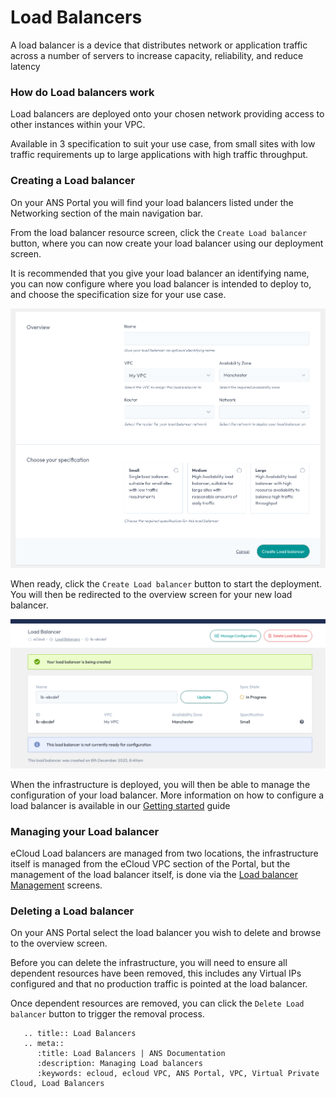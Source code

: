 # Load Balancers

A load balancer is a device that distributes network or application traffic across a number of servers to increase
capacity, reliability, and reduce latency


### How do Load balancers work

Load balancers are deployed onto your chosen network providing access to other instances within your VPC.

Available in 3 specification to suit your use case, from small sites with low traffic requirements up to large
applications with high traffic throughput.


### Creating a Load balancer

On your ANS Portal you will find your load balancers listed under the Networking section of the main navigation bar.

From the load balancer resource screen, click the `Create Load balancer` button, where you can now create your
load balancer using our deployment screen.

It is recommended that you give your load balancer an identifying name, you can now configure where you load balancer
is intended to deploy to, and choose the specification size for your use case.

![img.png](files/load-balancer-deployment.png)

When ready, click the `Create Load balancer` button to start the deployment. You will then be redirected to the
overview screen for your new load balancer.

![img.png](files/load-balancer-deploying.png)

When the infrastructure is deployed, you will then be able to manage the configuration of your load balancer.
More information on how to configure a load balancer is available in our
[Getting started](/network/load-balancers/getting-started/) guide


### Managing your Load balancer

eCloud Load balancers are managed from two locations, the infrastructure itself is managed from the eCloud VPC section
of the Portal, but the management of the load balancer itself, is done via the
[Load balancer Management](/network/load-balancers/index) screens.


### Deleting a Load balancer

On your ANS Portal select the load balancer you wish to delete and browse to the overview screen.

Before you can delete the infrastructure, you will need to ensure all dependent resources have been removed, this
includes any Virtual IPs configured and that no production traffic is pointed at the load balancer.

Once dependent resources are removed, you can click the `Delete Load balancer` button to trigger the removal process.



```eval_rst
   .. title:: Load Balancers
   .. meta::
      :title: Load Balancers | ANS Documentation
      :description: Managing Load balancers
      :keywords: ecloud, ecloud VPC, ANS Portal, VPC, Virtual Private Cloud, Load Balancers
```
